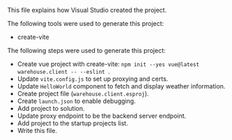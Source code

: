 This file explains how Visual Studio created the project.

The following tools were used to generate this project:
- create-vite

The following steps were used to generate this project:
- Create vue project with create-vite: `npm init --yes vue@latest warehouse.client -- --eslint `.
- Update `vite.config.js` to set up proxying and certs.
- Update `HelloWorld` component to fetch and display weather information.
- Create project file (`warehouse.client.esproj`).
- Create `launch.json` to enable debugging.
- Add project to solution.
- Update proxy endpoint to be the backend server endpoint.
- Add project to the startup projects list.
- Write this file.
